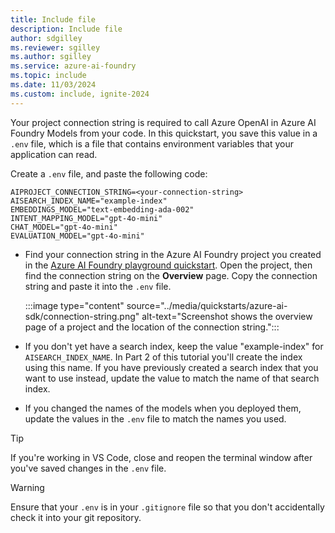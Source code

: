 ```yaml
---
title: Include file
description: Include file
author: sdgilley
ms.reviewer: sgilley
ms.author: sgilley
ms.service: azure-ai-foundry
ms.topic: include
ms.date: 11/03/2024
ms.custom: include, ignite-2024
---
```


Your project connection string is required to call Azure OpenAI in Azure AI Foundry Models from your code. In this quickstart, you save this value in a `.env` file, which is a file that contains environment variables that your application can read. 

Create a `.env` file, and paste the following code:

```text
AIPROJECT_CONNECTION_STRING=<your-connection-string>
AISEARCH_INDEX_NAME="example-index"
EMBEDDINGS_MODEL="text-embedding-ada-002"
INTENT_MAPPING_MODEL="gpt-4o-mini"
CHAT_MODEL="gpt-4o-mini"
EVALUATION_MODEL="gpt-4o-mini"
```

* Find your connection string in the Azure AI Foundry project you created in the [Azure AI Foundry playground quickstart](../quickstarts/get-started-playground.md).  Open the project, then find the connection string on the **Overview** page.  Copy the connection string and paste it into the `.env` file.

    :::image type="content" source="../media/quickstarts/azure-ai-sdk/connection-string.png" alt-text="Screenshot shows the overview page of a project and the location of the connection string.":::

* If you don't yet have a search index, keep the value "example-index" for `AISEARCH_INDEX_NAME`. In Part 2 of this tutorial you'll create the index using this name. If you have previously created a search index that you want to use instead, update the value to match the name of that search index.  

* If you changed the names of the models when you deployed them, update the values in the `.env` file to match the names you used.

> [!TIP]
> If you're working in VS Code, close and reopen the terminal window after you've saved changes in the `.env` file.

> [!WARNING]
> Ensure that your `.env` is in your `.gitignore` file so that you don't accidentally check it into your git repository.
